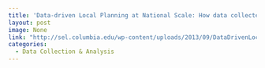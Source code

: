 ```yaml
---
title: 'Data-driven Local Planning at National Scale: How data collected on mobile phones enable a Conditional Grants Scheme in Nigeria'
layout: post
image: None
link: "http://sel.columbia.edu/wp-content/uploads/2013/09/DataDrivenLocalPlanning_Final.pdf"
categories:
  - Data Collection & Analysis 
---
```

